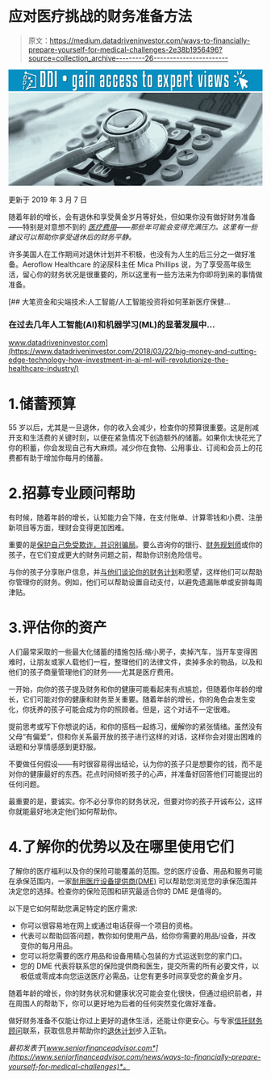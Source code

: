 # 应对医疗挑战的财务准备方法

> 原文：<https://medium.datadriveninvestor.com/ways-to-financially-prepare-yourself-for-medical-challenges-2e38b1956496?source=collection_archive---------26----------------------->

[![](img/be08d8b29fe095cfdf7300e6470d44e6.png)](http://www.track.datadriveninvestor.com/1B9E)![](img/deacee9a973bdaed6294c28d0c44db8d.png)

更新于 2019 年 3 月 7 日

随着年龄的增长，会有退休和享受黄金岁月等好处，但如果你没有做好财务准备——特别是对意想不到的 [*医疗费用*](https://www.seniorfinanceadvisor.com/news/top-retirement-healthcare-costs)*——那些年可能会变得充满压力。这里有一些建议可以帮助你享受退休后的财务平静。*

许多美国人在工作期间对退休计划并不积极，也没有为人生的后三分之一做好准备。Aeroflow Healthcare 的泌尿科主任 Mica Phillips 说，为了享受高年级生活，留心你的财务状况是很重要的，所以这里有一些方法来为你即将到来的事情做准备。

[](https://www.datadriveninvestor.com/2018/03/22/big-money-and-cutting-edge-technology-how-investment-in-ai-ml-will-revolutionize-the-healthcare-industry/) [## 大笔资金和尖端技术:人工智能/人工智能投资将如何革新医疗保健…

### 在过去几年人工智能(AI)和机器学习(ML)的显著发展中…

www.datadriveninvestor.com](https://www.datadriveninvestor.com/2018/03/22/big-money-and-cutting-edge-technology-how-investment-in-ai-ml-will-revolutionize-the-healthcare-industry/) 

# 1.储蓄预算

55 岁以后，尤其是一旦退休，你的收入会减少，检查你的预算很重要。这是削减开支和生活费的关键时刻，以便在紧急情况下创造额外的储蓄。如果你太快花光了你的积蓄，你会发现自己有大麻烦。减少你在食物、公用事业、订阅和会员上的花费都有助于增加你每月的储蓄。

# 2.招募专业顾问帮助

有时候，随着年龄的增长，认知能力会下降，在支付账单、计算零钱和小费、注册新项目等方面，理财会变得更加困难。

重要的是[保护自己免受欺诈，并识别骗局](https://www.seniorfinanceadvisor.com/news/financial-health-checkup)。要么咨询你的银行、[财务规划师](https://www.seniorfinanceadvisor.com/resources/how-to-find-a-financial-advisor)或你的孩子，在它们变成更大的财务问题之前，帮助你识别危险信号。

与你的孩子分享账户信息，并[与他们谈论你的财务计划](https://www.seniorfinanceadvisor.com/news/tough-financial-conversations)和愿望，这样他们可以帮助你管理你的财务。例如，他们可以帮助设置自动支付，以避免遗漏账单或安排每周津贴。

# 3.评估你的资产

人们最常采取的一些最大化储蓄的措施包括:缩小房子，卖掉汽车，当开车变得困难时，让朋友或家人载他们一程，整理他们的法律文件，卖掉多余的物品，以及和他们的孩子商量管理他们的财务——尤其是医疗费用。

一开始，向你的孩子提及财务和你的健康可能看起来有点尴尬，但随着你年龄的增长，它们可能对你的健康和财务至关重要。随着年龄的增长，你的角色会发生变化，你抚养的孩子可能会成为你的照顾者。但是，这个对话不一定很难。

提前思考或写下你想说的话，和你的搭档一起练习，缓解你的紧张情绪。虽然没有父母“有偏爱”，但和你关系最开放的孩子进行这样的对话，这样你会对提出困难的话题和分享情感感到更舒服。

不要做任何假设——有时很容易得出结论，认为你的孩子只是想要你的钱，而不是对你的健康最好的东西。花点时间倾听孩子的心声，并准备好回答他们可能提出的任何问题。

最重要的是，要诚实。你不必分享你的财务状况，但要对你的孩子开诚布公，这样你就能最好地决定他们如何帮助你。

# 4.了解你的优势以及在哪里使用它们

了解你的医疗福利以及你的保险可能覆盖的范围。您的医疗设备、用品和服务可能在承保范围内，一家[耐用医疗设备提供商(DME)](https://www.seniorfinanceadvisor.com/resources/investment-financial-terms-glossary#DME) 可以帮助您浏览您的承保范围并决定您的选择。检查你的保险范围和研究最适合你的 DME 是值得的。

以下是它如何帮助您满足特定的医疗需求:

*   你可以很容易地在网上或通过电话获得一个项目的资格。
*   代表可以帮助回答问题，教你如何使用产品，给你你需要的用品/设备，并改变你的每月用品。
*   您可以将您需要的医疗用品和设备用精心包装的方式运送到您的家门口。
*   您的 DME 代表将联系您的保险提供商和医生，提交所需的所有必要文件，以极低或零成本向您运送医疗必需品，让您有更多时间享受您的黄金岁月。

随着年龄的增长，你的财务状况和健康状况可能会变化很快，但通过组织前者，并在周围人的帮助下，你可以更好地为后者的任何突然变化做好准备。

做好财务准备不仅能让你过上更好的退休生活，还能让你更安心。与专家[信托财务顾问](https://www.seniorfinanceadvisor.com/resources/how-to-find-a-financial-advisor)联系，获取信息并帮助你的[退休计划](https://www.seniorfinanceadvisor.com/resources/retirement-planning)步入正轨。

*最初发表于*[*www.seniorfinanceadvisor.com*](https://www.seniorfinanceadvisor.com/news/ways-to-financially-prepare-yourself-for-medical-challenges)*。*